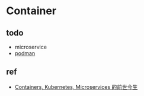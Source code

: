 # Container

## todo
* microservice
* [podman](https://podman.io/get-started)


## ref
* [Containers, Kubernetes, Microservices 的前世今生](https://blog.oursky.com/2019/03/08/containers-kubernetes-microservices/)